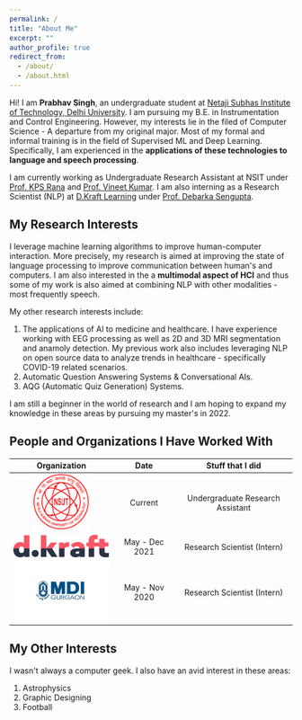 ```yaml
---
permalink: /
title: "About Me"
excerpt: ""
author_profile: true
redirect_from: 
  - /about/
  - /about.html
---
```


Hi! I am **Prabhav Singh**, an undergraduate student at [Netaji Subhas Institute of Technology, Delhi University](http://www.nsut.ac.in/). I am pursuing my B.E. in Instrumentation and Control Engineering. However, my interests lie in the filed of Computer Science - A departure from my original major. Most of my formal and informal training is in the field of Supervised ML and Deep Learning. Specifically, I am experienced in the **applications of these technologies to language and speech processing**.

I am currently working as Undergraduate Research Assistant at NSIT under [Prof. KPS Rana](https://sites.google.com/site/kpsrana1/home) and [Prof. Vineet Kumar](https://sites.google.com/site/drvineetkumar27/). I am also interning as a Research Scientist (NLP) at [D.Kraft Learning](https://dkraftlearning.com/) under [Prof. Debarka Sengupta](https://www.debarka.com/team/debarka).



My Research Interests
------
I leverage machine learning algorithms to improve human-computer interaction. More precisely, my research is aimed at improving the state of language processing to improve communication between human's and computers. I am also interested in the a **multimodal aspect of HCI** and thus some of my work is also aimed at combining NLP with other modalities - most frequently speech.

My other research interests include:
1. The applications of AI to medicine and healthcare. I have experience working with EEG processing as well as 2D and 3D MRI segmentation and anamoly detection. My previous work also includes leveraging NLP on open source data to analyze trends in healthcare - specifically COVID-19 related scenarios.
2. Automatic Question Answering Systems & Conversational AIs.
3. AQG (Automatic Quiz Generation) Systems.

I am still a beginner in the world of research and I am hoping to expand my knowledge in these areas by pursuing my master's in 2022.



People and Organizations I Have Worked With
------
<table class="table table-striped table-bordered">
<thead>
<tr>
<th style="text-align:center">Organization</th>
<th style="text-align:center">Date</th>
<th style="text-align:center">Stuff that I did</th>
</tr>
</thead>
<tbody>
<tr>
<td style="text-align:center"><img src="images/nsutug.png" alt="image" width="100px" height="100px"></td>
<td style="text-align:center">Current</td>
<td style="text-align:center">Undergraduate Research Assistant</td>
</tr>
<tr>
<td style="text-align:center"><img src="images/dkraft.png" alt="image" width="170px"></td>
<td style="text-align:center">May - Dec 2021</td>
<td style="text-align:center">Research Scientist (Intern)</td>
</tr>
<tr>
<td style="text-align:center"><img src="images/mdibit.jpg" alt="image" width="200px"></td>
<td style="text-align:center">May - Nov 2020</td>
<td style="text-align:center">Research Scientist (Intern)</td>
</tr>
</tbody>
</table>



My Other Interests
------
I wasn't always a computer geek. I also have an avid interest in these areas:
1. Astrophysics
2. Graphic Designing
3. Football